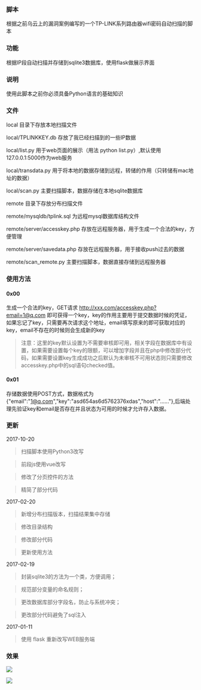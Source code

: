 ### 脚本
根据之前乌云上的漏洞案例编写的一个TP-LINK系列路由器wifi密码自动扫描的脚本
### 功能
根据IP段自动扫描并存储到sqlite3数据库，使用flask做展示界面
### 说明
使用此脚本之前你必须具备Python语言的基础知识
### 文件
local 目录下存放本地扫描文件

local/TPLINKKEY.db 存放了我已经扫描到的一些IP数据

local/list.py 用于web页面的展示（用法 python list.py）,默认使用127.0.0.1:5000作为web服务

local/transdata.py 用于将本地的数据存储到远程，转储的作用（只转储有mac地址的数据）

local/scan.py 主要扫描脚本，数据存储在本地sqlite数据库

remote 目录下存放分布扫描文件

remote/mysqldb/tplink.sql 为远程mysql数据库结构文件

remote/server/accesskey.php 存放在远程服务器，用于生成一个合法的key，方便管理

remote/server/savedata.php 存放在远程服务器，用于接收push过去的数据

remote/scan_remote.py 主要扫描脚本，数据直接存储到远程服务器
### 使用方法
#### 0x00

生成一个合法的key，GET请求 http://xxx.com/accesskey.php?email=1@q.com 即可获得一个key，key的作用主要用于提交数据时候的凭证，如果忘记了key，只需要再次请求这个地址，email填写原来的即可获取对应的key，email不存在的时候则会生成新的key
> 注意：这里的key默认设置为不需要审核即可用，相关字段在数据库中有设置，如果需要设置每个key的限额，可以增加字段并且在php中修改部分代码，如果需要设置key生成成功之后默认为未审核不可用状态则只需要修改accesskey.php中的sql语句checked值。

#### 0x01

存储数据使用POST方式，数据格式为{"email":"1@q.com","key":"asd654as6d5762376xdas","host":"......"},后端处理先验证key和email是否存在并且状态为可用的时候才允许存入数据。

### 更新
2017-10-20
> 扫描脚本使用Python3改写

> 前段js使用vue改写

> 修改了分页控件的方法

> 精简了部分代码

2017-02-20
> 新增分布扫描版本，扫描结果集中存储

> 修改目录结构

> 修改部分代码

> 更新使用方法

2017-02-19
> 封装sqlite3的方法为一个类，方便调用；

> 规范部分变量的命名规则；

> 更改数据库部分字段名，防止与系统冲突；

> 更改部分代码避免了sql注入

2017-01-11

> 使用 flask 重新改写WEB服务端

### 效果
![](https://raw.githubusercontent.com/kbdancer/TPLINKKEY/master/screencut/web.png)

![](https://raw.githubusercontent.com/kbdancer/TPLINKKEY/master/screencut/terminator.png)
